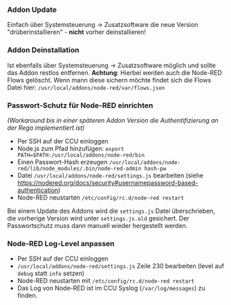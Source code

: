 ### Addon Update

Einfach über Systemsteuerung -> Zusatzsoftware die neue Version "drüberinstallieren" - __nicht__ vorher deinstallieren!

### Addon Deinstallation

Ist ebenfalls über Systemsteuerung -> Zusatzsoftware möglich und sollte das Addon restlos entfernen. __Achtung__: Hierbei werden auch die Node-RED Flows gelöscht. Wenn mann diese sichern möchte findet sich die Flows Datei hier: `/usr/local/addons/node-red/var/flows.json`

### Passwort-Schutz für Node-RED einrichten

_(Workaround bis in einer späteren Addon Version die Authentifizierung an der Rega implementiert ist)_

* Per SSH auf der CCU einloggen
* Node.js zum Pfad hinzufügen: `export PATH=$PATH:/usr/local/addons/node-red/bin`
* Einen Passwort-Hash erzeugen `/usr/local/addons/node-red/lib/node_modules/.bin/node-red-admin hash-pw`
* Datei `/usr/local/addons/node-red/settings.js` bearbeiten (siehe https://nodered.org/docs/security#usernamepassword-based-authentication)
* Node-RED neustarten `/etc/config/rc.d/node-red restart`

Bei einem Update des Addons wird die `settings.js` Datei überschrieben, die vorherige Version wird unter `settings.js.old` gesichert. Der Passwortschutz muss dann manuell wieder hergestellt werden.


### Node-RED Log-Level anpassen

* Per SSH auf der CCU einloggen
* `/usr/local/addons/node-red/settings.js` Zeile 230 bearbeiten (level auf `debug` statt `info` setzen)
* Node-RED neustarten mit `/etc/config/rc.d/node-red restart`
* Das Log von Node-RED ist im CCU Syslog (`/var/log/messages`) zu finden.
